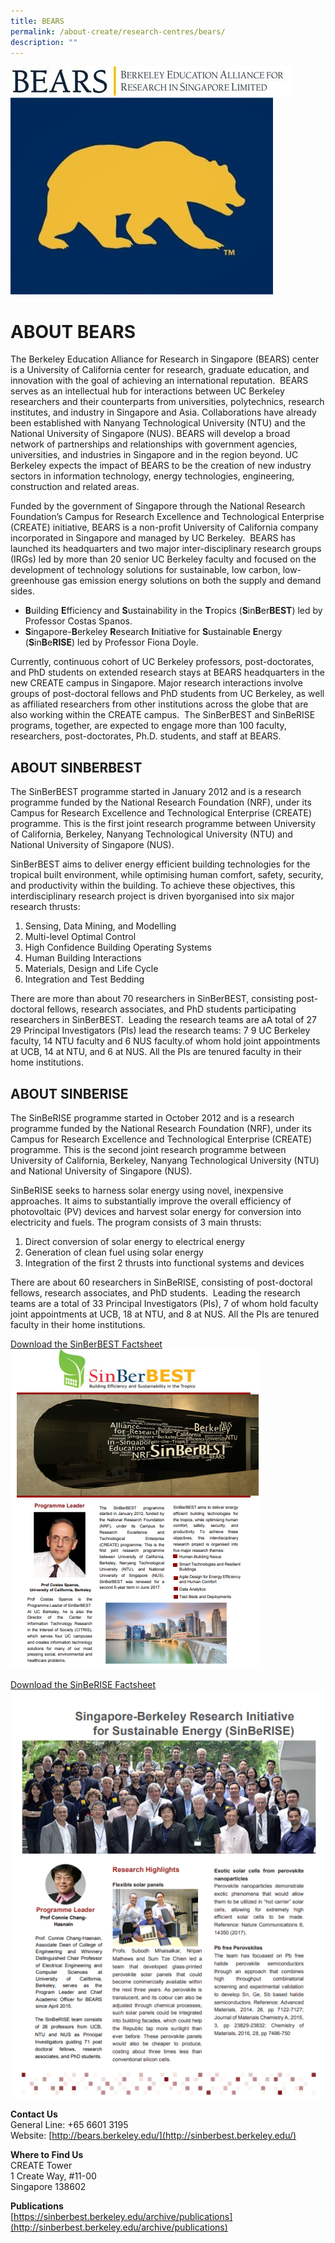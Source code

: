 ```yaml
---
title: BEARS
permalink: /about-create/research-centres/bears/
description: ""
---
```

![](/images/beaimg1.jpg)
![](/images/bearimg2.jpg)

ABOUT BEARS
===========

The Berkeley Education Alliance for Research in Singapore (BEARS) center is a University of California center for research, graduate education, and innovation with the goal of achieving an international reputation.  BEARS serves as an intellectual hub for interactions between UC Berkeley researchers and their counterparts from universities, polytechnics, research institutes, and industry in Singapore and Asia. Collaborations have already been established with Nanyang Technological University (NTU) and the National University of Singapore (NUS). BEARS will develop a broad network of partnerships and relationships with government agencies, universities, and industries in Singapore and in the region beyond. UC Berkeley expects the impact of BEARS to be the creation of new industry sectors in information technology, energy technologies, engineering, construction and related areas.

Funded by the government of Singapore through the National Research Foundation’s Campus for Research Excellence and Technological Enterprise (CREATE) initiative, BEARS is a non-profit University of California company incorporated in Singapore and managed by UC Berkeley.  BEARS has launched its headquarters and two major inter-disciplinary research groups (IRGs) led by more than 20 senior UC Berkeley faculty and focused on the development of technology solutions for sustainable, low carbon, low-greenhouse gas emission energy solutions on both the supply and demand sides.

*   **B**uilding **E**fficiency and **S**ustainability in the **T**ropics (**S**in**B**er**BEST**) led by Professor Costas Spanos.
*   **S**ingapore-**B**erkeley **R**esearch **I**nitiative for **S**ustainable **E**nergy (**S**in**B**e**RISE**) led by Professor Fiona Doyle.

Currently, continuous cohort of UC Berkeley professors, post-doctorates, and PhD students on extended research stays at BEARS headquarters in the new CREATE campus in Singapore. Major research interactions involve groups of post-doctoral fellows and PhD students from UC Berkeley, as well as affiliated researchers from other institutions across the globe that are also working within the CREATE campus.  The SinBerBEST and SinBeRISE programs, together, are expected to engage more than 100 faculty, researchers, post-doctorates, Ph.D. students, and staff at BEARS. 

ABOUT SINBERBEST
----------------

The SinBerBEST programme started in January 2012 and is a research programme funded by the National Research Foundation (NRF), under its Campus for Research Excellence and Technological Enterprise (CREATE) programme. This is the first joint research programme between University of California, Berkeley, Nanyang Technological University (NTU) and National University of Singapore (NUS).

SinBerBEST aims to deliver energy efficient building technologies for the tropical built environment, while optimising human comfort, safety, security, and productivity within the building. To achieve these objectives, this interdisciplinary research project is driven byorganised into six major research thrusts:

1.  Sensing, Data Mining, and Modelling
2.  Multi-level Optimal Control
3.  High Confidence Building Operating Systems
4.  Human Building Interactions
5.  Materials, Design and Life Cycle
6.  Integration and Test Bedding

There are more than about 70 researchers in SinBerBEST, consisting post-doctoral fellows, research associates, and PhD students participating researchers in SinBerBEST.  Leading the research teams are aA total of 27 29 Principal Investigators (PIs) lead the research teams: 7 9 UC Berkeley faculty, 14 NTU faculty and 6 NUS faculty.of whom hold joint appointments at UCB, 14 at NTU, and 6 at NUS. All the PIs are tenured faculty in their home institutions.

ABOUT SINBERISE
---------------

The SinBeRISE programme started in October 2012 and is a research programme funded by the National Research Foundation (NRF), under its Campus for Research Excellence and Technological Enterprise (CREATE) programme. This is the second joint research programme between University of California, Berkeley, Nanyang Technological University (NTU) and National University of Singapore (NUS). 

SinBeRISE seeks to harness solar energy using novel, inexpensive approaches. It aims to substantially improve the overall efficiency of photovoltaic (PV) devices and harvest solar energy for conversion into electricity and fuels. The program consists of 3 main thrusts:

1.  Direct conversion of solar energy to electrical energy
2.  Generation of clean fuel using solar energy
3.  Integration of the first 2 thrusts into functional systems and devices

There are about 60 researchers in SinBeRISE, consisting of post-doctoral fellows, research associates, and PhD students.  Leading the research teams are a total of 33 Principal Investigators (PIs), 7 of whom hold faculty joint appointments at UCB, 18 at NTU, and 8 at NUS. All the PIs are tenured faculty in their home institutions.

[Download the SinBerBEST Factsheet](/files/1sinberbest-(nrf-edited).pdf)
![](/images/Screenshot%202023-03-28%20141707.png)

[Download the SinBeRISE Factsheet](/files/2Singapore-Berkeley%20Research%20Initiative.pdf)
![](/images/Screenshot%202023-03-28%20141933.png)

**Contact Us**  
General Line: +65 6601 3195  
Website: [http://bears.berkeley.edu/](http://sinberbest.berkeley.edu/)

**Where to Find Us**  
CREATE Tower  
1 Create Way, #11-00  
Singapore 138602

  
  

**Publications**  
[https://sinberbest.berkeley.edu/archive/publications](http://sinberbest.berkeley.edu/archive/publications)
